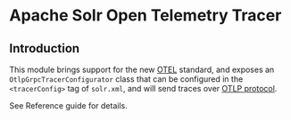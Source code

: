 Apache Solr Open Telemetry Tracer
=====================================

Introduction
------------
This module brings support for the new [OTEL](https://opentelemetry.io) standard,
and exposes an `OtlpGrpcTracerConfigurator` class that can be configured in the
`<tracerConfig>` tag of `solr.xml`, and will send traces over 
[OTLP protocol](https://opentelemetry.io/docs/reference/specification/protocol/).

See Reference guide for details.